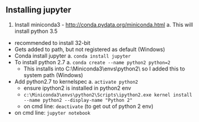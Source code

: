 ##  Installing jupyter

1. Install miniconda3 - http://conda.pydata.org/miniconda.html
  a. This will install python 3.5
  * recommended to install 32-bit
  * Gets added to path, but not registered as default (Windows)
* Conda install jupyter
  a. `conda install jupyter`
* To install python 2.7
  a. `conda create --name python2 python=2`
  * This installs into C:\Miniconda3\envs\python2\ so I added this to system path (Windows)
* Add python2.7 to kernelspec
  a. `activate python2`
  * ensure ipython2 is installed in python2 env
  * `c:\Miniconda3\envs\python2\Scripts\ipython2.exe kernel install --name python2 --display-name "Python 2"`
  * on cmd line: `deactivate` (to get out of python 2 env)
* on cmd line: `jupyter notebook`

